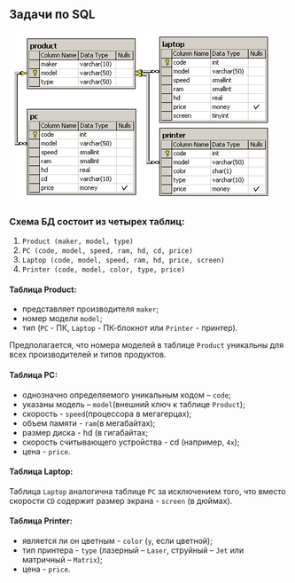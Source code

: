 ## Задачи по SQL

![](assets/computers.gif?raw=true)

### Схема БД состоит из четырех таблиц:
1. `Product (maker, model, type)`
2.  `PC (code, model, speed, ram, hd, cd, price)`
3. `Laptop (code, model, speed, ram, hd, price, screen)`
4. `Printer (code, model, color, type, price)`

#### Таблица Product:
- представляет производителя `maker`;
- номер модели `model`;
- тип (`PC` - ПК, `Laptop` - ПК-блокнот или `Printer` - принтер).

Предполагается, что номера моделей в таблице `Product` уникальны для всех производителей и типов продуктов. 

#### Таблица PC:
- однозначно определяемого уникальным кодом – `code`;
- указаны модель – `model`(внешний ключ к таблице `Product`); 
- скорость - `speed`(процессора в мегагерцах);
- объем памяти - `ram`(в мегабайтах);
- размер диска - hd (в гигабайтах;
- скорость считывающего устройства - cd (например, `4x`);
- цена - `price`.

#### Таблица Laptop:

Таблица `Laptop` аналогична таблице `РС` за исключением того, что вместо
скорости `CD` содержит размер экрана - `screen` (в дюймах).

#### Таблица Printer:
- является ли он цветным - `color` (`y`, если цветной);
- тип принтера - `type` (лазерный – `Laser`, струйный – `Jet` или матричный – `Matrix`);
- цена - `price`.